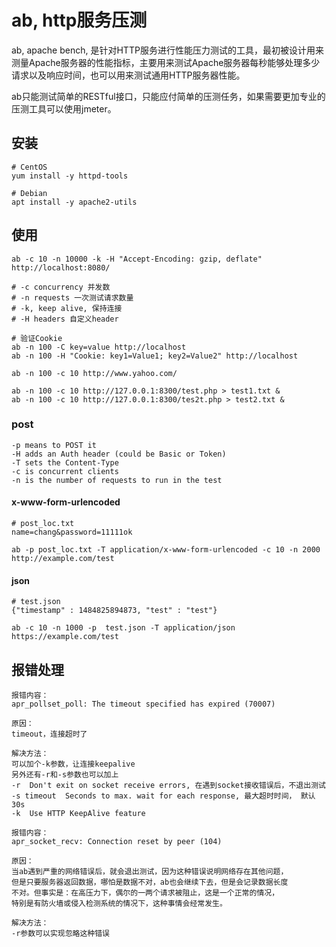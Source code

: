 # ab, http服务压测

ab, apache bench, 是针对HTTP服务进行性能压力测试的工具，最初被设计用来测量Apache服务器的性能指标，主要用来测试Apache服务器每秒能够处理多少请求以及响应时间，也可以用来测试通用HTTP服务器性能。

ab只能测试简单的RESTful接口，只能应付简单的压测任务，如果需要更加专业的压测工具可以使用jmeter。

## 安装

```
# CentOS
yum install -y httpd-tools

# Debian
apt install -y apache2-utils
```

## 使用

```
ab -c 10 -n 10000 -k -H "Accept-Encoding: gzip, deflate" http://localhost:8080/

# -c concurrency 并发数
# -n requests 一次测试请求数量
# -k, keep alive, 保持连接
# -H headers 自定义header

# 验证Cookie
ab -n 100 -C key=value http://localhost
ab -n 100 -H "Cookie: key1=Value1; key2=Value2" http://localhost
```

```
ab -n 100 -c 10 http://www.yahoo.com/

ab -n 100 -c 10 http://127.0.0.1:8300/test.php > test1.txt &
ab -n 100 -c 10 http://127.0.0.1:8300/tes2t.php > test2.txt &
```

### post

```
-p means to POST it
-H adds an Auth header (could be Basic or Token)
-T sets the Content-Type
-c is concurrent clients
-n is the number of requests to run in the test
```

#### x-www-form-urlencoded

```
# post_loc.txt
name=chang&password=11111ok

ab -p post_loc.txt -T application/x-www-form-urlencoded -c 10 -n 2000 http://example.com/test
```

#### json

```
# test.json
{"timestamp" : 1484825894873, "test" : "test"}

ab -c 10 -n 1000 -p  test.json -T application/json https://example.com/test
```

## 报错处理

```
报错内容：
apr_pollset_poll: The timeout specified has expired (70007)

原因：
timeout，连接超时了

解决方法：
可以加个-k参数，让连接keepalive
另外还有-r和-s参数也可以加上
-r  Don't exit on socket receive errors, 在遇到socket接收错误后，不退出测试
-s timeout  Seconds to max. wait for each response, 最大超时时间， 默认30s
-k  Use HTTP KeepAlive feature
```

```
报错内容：
apr_socket_recv: Connection reset by peer (104)

原因：
当ab遇到严重的网络错误后，就会退出测试，因为这种错误说明网络存在其他问题，
但是只要服务器返回数据，哪怕是数据不对，ab也会继续下去，但是会记录数据长度
不对。但事实是：在高压力下，偶尔的一两个请求被阻止，这是一个正常的情况，
特别是有防火墙或侵入检测系统的情况下，这种事情会经常发生。

解决方法：
-r参数可以实现忽略这种错误
```

